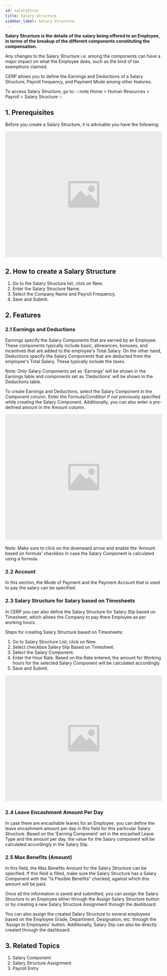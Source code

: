 ```yaml
---
id: salaryStruc
title: Salary Structure
sidebar_label: Salary Structure
---
```


**Salary Structure is the details of the salary being offered to an Employee, in terms of the breakup of the different components constituting the compensation.**

Any changes to the Salary Structure i.e. among the components can have a major impact on what the Employee does, such as the kind of tax exemptions claimed.

CERP allows you to define the Earnings and Deductions of a Salary Structure, Payroll frequency, and Payment Mode among other features.

To access Salary Structure, go to:
:::note
Home > Human Resources > Payroll > Salary Structure
:::

## 1. Prerequisites

Before you create a Salary Structure, it is advisable you have the following:

![image](images/image.jpg)

## 2. How to create a Salary Structure

1. Go to the Salary Structure list, click on New.
1. Enter the Salary Structure Name.
1. Select the Company Name and Payroll Frequency.
1. Save and Submit.

## 2. Features

### 2.1 Earnings and Deductions

Earnings specify the Salary Components that are earned by an Employee. These components typically include basic, allowances, bonuses, and incentives that are added to the employee's Total Salary. On the other hand, Deductions specify the Salary Components that are deducted from the employee's Total Salary. These typically include the taxes.

Note: Only Salary Components set as 'Earnings' will be shown in the Earnings table and components set as 'Deductions' will be shown in the Deductions table.

To create Earnings and Deductions, select the Salary Component in the Component column. Enter the Formula/Condition if not previously specified while creating the Salary Component. Additionally, you can also enter a pre-defined amount in the Amount column.

![image](images/image.jpg)

Note: Make sure to click on the downward arrow and enable the 'Amount based on formula' checkbox in case the Salary Component is calculated using a formula.

### 2.2 Account

In this section, the Mode of Payment and the Payment Account that is used to pay the salary can be specified.

### 2.3 Salary Structure for Salary based on Timesheets

In CERP you can also define the Salary Structure for Salary Slip based on Timesheet, which allows the Company to pay there Employee as per working hours.

Steps for creating Salary Structure based on Timesheets:

1. Go to Salary Structure List, click on New.
1. Select checkbox Salary Slip Based on Timesheet.
1. Select the Salary Component.
1. Enter the Hour Rate. Based on the Rate entered, the amount for Working hours for the selected Salary Component will be calculated accordingly.
1. Save and Submit.

![image](images/image.jpg)

### 2.4 Leave Encashment Amount Per Day

In case there are encashable leaves for an Employee, you can define the leave encashment amount per day in this field for this particular Salary Structure. Based on the 'Earning Component' set in the encashed Leave Type and the amount per day, the value for the Salary component will be calculated accordingly in the Salary Slip.

### 2.5 Max Benefits (Amount)

In this field, the Max Benefits Amount for the Salary Structure can be specified. If this field is filled, make sure the Salary Structure has a Salary Component with the "Is Flexible Benefits" checked, against which this amount will be paid.

Once all the information is saved and submitted, you can assign the Salary Structure to an Employee either through the Assign Salary Structure button or by creating a new Salary Structure Assignment through the dashboard.

You can also assign the created Salary Structure to several employees based on the Employee Grade, Department, Designation, etc. through the 'Assign to Employees' button. Additionally, Salary Slip can also be directly created through the dashboard.

## 3. Related Topics

1. Salary Component
1. Salary Structure Assignment
1. Payroll Entry
